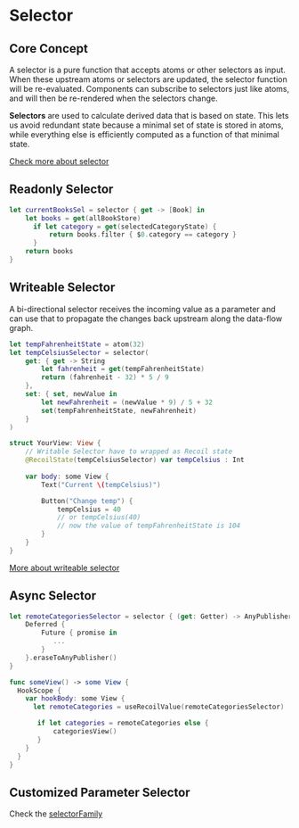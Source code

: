 # Selector

## Core Concept

A selector is a pure function that accepts atoms or other selectors as input. When these upstream atoms or selectors are updated, the selector function will be re-evaluated. Components can subscribe to selectors just like atoms, and will then be re-rendered when the selectors change.

**Selectors** are used to calculate derived data that is based on state. This lets us avoid redundant state because a minimal set of state is stored in atoms, while everything else is efficiently computed as a function of that minimal state.

[Check more about selector](https://recoiljs.org/docs/introduction/core-concepts#selectors)

## Readonly Selector
```swift
let currentBooksSel = selector { get -> [Book] in
    let books = get(allBookStore)
      if let category = get(selectedCategoryState) {
          return books.filter { $0.category == category }
      }
    return books
}
```

## Writeable Selector

A bi-directional selector receives the incoming value as a parameter and can use that to propagate the changes back upstream along the data-flow graph. 

```swift
let tempFahrenheitState = atom(32)
let tempCelsiusSelector = selector(
    get: { get -> String
        let fahrenheit = get(tempFahrenheitState)
        return (fahrenheit - 32) * 5 / 9
    },
    set: { set, newValue in
        let newFahrenheit = (newValue * 9) / 5 + 32
        set(tempFahrenheitState, newFahrenheit)
    }
)

struct YourView: View {
    // Writable Selector have to wrapped as Recoil state
    @RecoilState(tempCelsiusSelector) var tempCelsius : Int
    
    var body: some View {
        Text("Current \(tempCelsius)")

        Button("Change temp") {
            tempCelsius = 40
            // or tempCelsius(40) 
            // now the value of tempFahrenheitState is 104
        }
    }
}
```

[More about writeable selector](https://recoiljs.org/docs/api-reference/core/selector/#writeable-selectors)
## Async Selector

```swift
let remoteCategoriesSelector = selector { (get: Getter) -> AnyPublisher<[String], Error> in
    Deferred {
        Future { promise in
           ...
        }
    }.eraseToAnyPublisher()
}

func someView() -> some View {
  HookScope {
    var hookBody: some View {
      let remoteCategories = useRecoilValue(remoteCategoriesSelector)

       if let categories = remoteCategories else {
           categoriesView()
       }
    }
  }
}
```
 
## Customized Parameter Selector

Check the [selectorFamily](Utils.md#Selector-Family)

